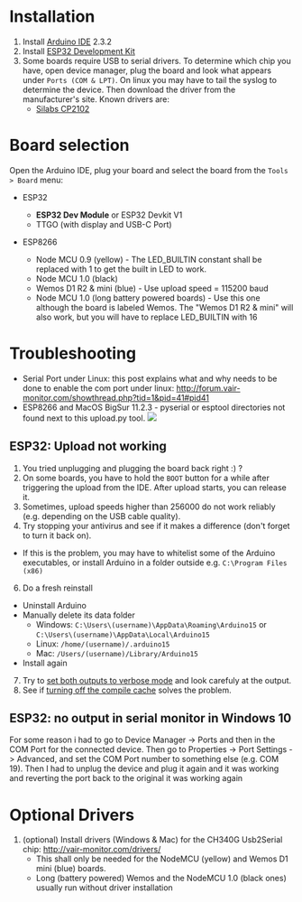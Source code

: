 # Installation
1. Install [Arduino IDE](https://www.arduino.cc/en/software) 2.3.2
2. Install [ESP32 Development Kit](https://docs.espressif.com/projects/arduino-esp32/en/latest/installing.html)
3. Some boards require USB to serial drivers. To determine which chip you have, open device manager, plug the board and look what appears under `Ports (COM & LPT)`. On linux you may have to tail the syslog to determine the device. Then download the driver from the manufacturer's site. Known drivers are:
   - [Silabs CP2102](https://www.silabs.com/developers/usb-to-uart-bridge-vcp-drivers?tab=downloads)


# Board selection
Open the Arduino IDE, plug your board and select the board from the `Tools > Board` menu:
* ESP32
   * **ESP32 Dev Module** or ESP32 Devkit V1
   * TTGO (with display and USB-C Port)

* ESP8266
  * Node MCU 0.9 (yellow) - The LED_BUILTIN constant shall be replaced with 1 to get the built in LED to work.
  * Node MCU 1.0 (black)
  * Wemos D1 R2 & mini (blue) - Use upload speed = 115200 baud
  * Node MCU 1.0 (long battery powered boards) - Use this one although the board is labeled Wemos. The "Wemos D1 R2 & mini" will also work, but you will have to replace LED_BUILTIN with 16


# Troubleshooting

* Serial Port under Linux: this post explains what and why needs to be done to enable the com port under linux: http://forum.vair-monitor.com/showthread.php?tid=1&pid=41#pid41
* ESP8266 and MacOS BigSur 11.2.3 - pyserial or esptool directories not found next to this upload.py tool.
 ![](https://user-images.githubusercontent.com/492455/111058955-b582a480-849a-11eb-853b-f692e5d1e226.png)
## ESP32: Upload not working
1. You tried unplugging and plugging the board back right :) ?
2. On some boards, you have to hold the `BOOT` button for a while after triggering the upload from the IDE. After upload starts, you can release it.
3. Sometimes, upload speeds higher than 256000 do not work reliably (e.g. depending on the USB cable quality).
4. Try stopping your antivirus and see if it makes a difference (don't forget to turn it back on).
- If this is the problem, you may have to whitelist some of the Arduino executables, or install Arduino in a folder outside e.g. `C:\Program Files (x86)`
6. Do a fresh reinstall
- Uninstall Arduino
- Manually delete its data folder
    - Windows: `C:\Users\(username)\AppData\Roaming\Arduino15` or `C:\Users\(username)\AppData\Local\Arduino15`
    - Linux: `/home/(username)/.arduino15`
    - Mac: `/Users/(username)/Library/Arduino15`
- Install again
7. Try to [set both outputs to verbose mode](https://forum.arduino.cc/index.php?topic=615560.0) and look carefuly at the output.
8. See if [turning off the compile cache](https://forum.arduino.cc/index.php?topic=686705.0) solves the problem.

## ESP32: no output in serial monitor in Windows 10
For some reason i had to go to Device Manager -> Ports and then in the COM Port for the connected device. Then go to Properties -> Port Settings -> Advanced, and set the COM Port number to something else (e.g. COM 19). Then I had to unplug the device and plug it again and it was working and reverting the port back to the original it was working again


# Optional Drivers
1. (optional) Install drivers (Windows & Mac) for the CH340G Usb2Serial chip: http://vair-monitor.com/drivers/
   * This shall only be needed for the NodeMCU (yellow) and Wemos D1 mini (blue) boards. 
   * Long (battery powered) Wemos and the NodeMCU 1.0 (black ones) usually run without driver installation
